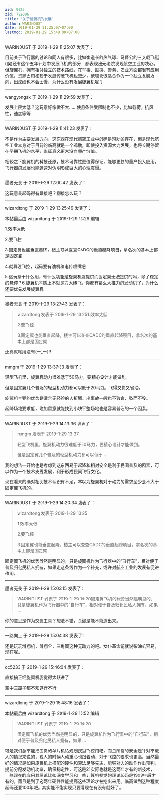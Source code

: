 ```yaml
---
aid: 9025
zid: 792006
title: '关于旋翼机的发展'
author: WARINDUST
date: 2019-01-29 11:25:07+07:00
lastmod: 2019-01-29 15:48:00+07:00
---
```


WARINDUST 于 2019-1-29 11:25:07 发表了：

目前关于飞行器的讨论和同人有很多，比如崔道长的热气球、马督公的三叉戟飞艇(误)还有这个五年计划中发展飞机的部分，都表现出元老院发现航空工业的决心。但旋翼机，拥有相对独立的技术路线，在军事、勘探、警务、农业方面都很有应用价值，资源占用相较于发展传统飞机也更少，按理说很适合作为一个独立发展方向，出成绩也不会太慢，为什么没有发展旋翼机呢？

---------

wangyongsk 于 2019-1-29 11:29:59 发表了：

发展上限太低？这玩意好像做不大……使用条件受限制也不少，比如载荷，抗风性，速度等等

---------

WARINDUST 于 2019-1-29 11:41:23 发表了：

不是作为主要发展方向，这东西在现代航空工业中的确是鸡肋的存在，但是现代航空工业本身对于目前的临高就是一个鸡肋，即使投入资源大力发展，也将长期停留在早期飞机的水平，象征意义更大没有量产价值。

相较之下旋翼机的科技还原，技术可靠性更值得保证，能够更快的量产投入应用，飞行器的发展也能迅速对伪明形成巨大的心理震慑。

---------

墨者无畏 于 2019-1-29 12:00:42 发表了：

这玩意最起码得有焊接吧？柳接怎么玩？

---------

wizardtong 于 2019-1-29 13:25:49 发表了：

本帖最后由 wizardtong 于 2019-1-29 13:29 编辑 

1.效率太低

2.要飞控

3.固定翼也能垂直起降，楼主可以查查CADC的垂直起降项目，拿名次的基本上都是固定翼

4.就算没飞控，起码要有油机和电传喷嘴吧

5.这玩意干什么用，有什么功能是旋翼机能提供而固定翼无法提供的吗，除了稳定的悬停？6.旋翼机本质上不就是力大砖飞，你都有那么大推力的发动机了，为什么还要优先发展旋翼机

---------

墨者无畏 于 2019-1-29 13:27:43 发表了：

> wizardtong 发表于 2019-1-29 13:251.效率太低
> 
> 2.要飞控
> 
> 3.固定翼也能垂直起降，楼主可以查查CADC的垂直起降项目，拿名次的基本上都是固定翼



还真就啥用没有(ー\_ー)!!

---------

mmgm 于 2019-1-29 13:37:33 发表了：

轻型飞机里，旋翼机动力很难低于50马力，要精心设计才能做到。

但是固定翼几个普及的轻型机动力都可以低于20马力。飞得又快又省油。

旋翼机主要的优势是适合无经验的人折腾。出事故一般也不致命，坠而不毁。

起降场地要求低，略加留意就能找到小块平整场地也是容易普及的一个因素。

---------

WARINDUST 于 2019-1-29 14:13:36 发表了：

> mmgm 发表于 2019-1-29 13:37
> 
> 轻型飞机里，旋翼机动力很难低于50马力，要精心设计才能做到。
> 
> 但是固定翼几个普及的轻型机动力都可以低于 ...



我的想法一开始也是考虑到这东西易于起降和相对安全是利于民间普及的因素，可以作为一个技术支线发展，利于形成民间飞行文化。

现在看来的确对相关技术认识有不足，本以为旋翼机对于动力的需求至少是不大于固定翼飞机的。

---------

WARINDUST 于 2019-1-29 14:20:34 发表了：

> wizardtong 发表于 2019-1-29 13:25
> 
> 1.效率太低
> 
> 2.要飞控
> 
> 3.固定翼也能垂直起降，楼主可以查查CADC的垂直起降项目，拿名次的基本上都是固定翼



固定翼飞机的优势当然是明显的，只是旋翼机作为飞行器中的“自行车”，相对便于普及归化民私人拥有，如果走这条线作为一个补充，或许对航空工业的发展有促进作用。

---------

墨者无畏 于 2019-1-29 15:03:15 发表了：

> WARINDUST 发表于 2019-1-29 14:20固定翼飞机的优势当然是明显的，只是旋翼机作为飞行器中的“自行车”，相对便于普及归化民私人拥有，如果 ...



你的意思是作为交通工具？想法不错，关键是能不能造出来。

---------

一路向上 于 2019-1-29 15:04:38 发表了：

还是玩玩滑翔机，滑翔伞，三角翼这种无动力的吧。女仆革命前就说柴油机容易，现在呢。

---------

cc5233 于 2019-1-29 15:46:04 发表了：

直接搞正经旋翼机我觉得太跃进了

空中三蹦子都不知道行不行

---------

wizardtong 于 2019-1-29 15:48:16 发表了：

本帖最后由 wizardtong 于 2019-1-29 15:52 编辑 


> 
> WARINDUST 发表于 2019-1-29 14:20
> 
> 固定翼飞机的优势当然是明显的，只是旋翼机作为飞行器中的“自行车”，相对便于普及归化民私人拥有，如果 ...



可是我们总不能把宝贵的单片机给规划民当飞控用吧，而且所谓的安全是针对不载人的情况来说的，载人的时候人动重心也跟着动，对于飞控的要求也更高。当然最好的情况是如果旋翼机上搭配的硬件和算法足够先进，能够对人的动作作出预判，提前分配发动机功率，确保稳定性，可这是21实际也就是这两年才有的新技术，一些现在的应用其理论比如深度学习和一些计算机视觉的理论起码是1999年后才有的，而且是到了这两年硬件性能提高这些理论才被挖出来用。临高做到这种程度起码还要100年吧。其实能不能实现只要看现在有没有就好了。

---------


